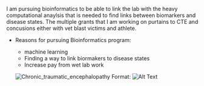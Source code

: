 I am pursuing bioinformatics to be able to link the lab with the heavy computational anaylsis that is needed to find links between biomarkers and disease states. The multiple grants that I am working on purtains to CTE and concusions either with vet blast victims and athlete. 

* Reasons for pursuing Bioinformatics program:
  * machine learning
  * Finding a way to link biormakers to disease states
  * Increase pay from wet lab work
  
  ![Chronic_traumatic_encephalopathy]( C:\Users\nk15\Desktop\BIFX551\Chronic_traumatic_encephalopathy.png)
Format: ![Alt Text](url)
  
  
  
  
 
  
